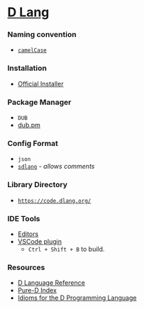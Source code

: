 # [D Lang](https://dlang.org/)

### Naming convention
- [`camelCase`](https://en.wikipedia.org/wiki/Camel_case)

### Installation
- [Official Installer](https://dlang.org/download.html)

### Package Manager
- `DUB`
- [dub.pm](https://dub.pm/)

### Config Format
- `json`
- [`sdlang`](https://code.dlang.org/package-format?lang=sdl) - _allows comments_

### Library Directory
- [`https://code.dlang.org/`](https://code.dlang.org/)

### IDE Tools
- [Editors](https://wiki.dlang.org/Editors)
- [VSCode plugin](https://marketplace.visualstudio.com/items?itemName=webfreak.code-d)
  - `Ctrl + Shift + B` to build.

### Resources
- [D Language Reference](https://dlang.org/spec/spec.html)
- [Pure-D Index](https://github.com/Pure-D/code-d/blob/master/docs/index.md)
- [Idioms for the D Programming Language](https://p0nce.github.io/d-idioms/)